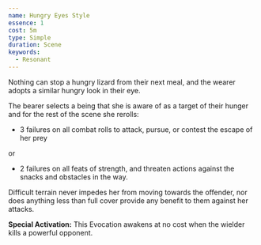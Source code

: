 ```yaml
---
name: Hungry Eyes Style
essence: 1
cost: 5m
type: Simple
duration: Scene
keywords:
  - Resonant
---
```


Nothing can stop a hungry lizard from their next meal, and the wearer adopts a similar hungry look in their eye.

The bearer selects a being that she is aware of as a target of their hunger and for the rest of the scene she rerolls:

- 3 failures on all combat rolls to attack, pursue, or contest the escape of her prey

or

- 2 failures on all feats of strength, and threaten actions against the snacks and obstacles in the way.

Difficult terrain never impedes her from moving towards the offender, nor does anything less than full cover provide any benefit to them against her attacks.

**Special Activation:** This Evocation awakens at no cost when the wielder kills a powerful opponent.
